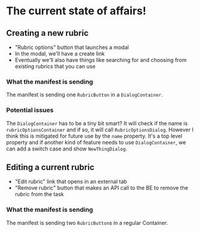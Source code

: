 # The current state of affairs!

## Creating a new rubric

- "Rubric options" button that launches a modal
- In the modal, we'll have a create link
- Eventually we'll also have things like searching for and choosing from existing rubrics that you can use

### What the manifest is sending

The manifest is sending one `RubricButton` in a `DialogContainer`.

### Potential issues

The `DialogContainer` has to be a tiny bit smart? It will check if the name is `rubricOptionsContainer` and if so, it will call `RubricOptionsDialog`.
However I think this is mitigated for future use by the `name` property. It's a top level property and if another kind of feature needs to use `DialogContainer`, we can add a switch case and show `NewThingDialog`.

## Editing a current rubric

- "Edit rubric" link that opens in an external tab
- "Remove rubric" button that makes an API call to the BE to remove the rubric from the task

### What the manifest is sending

The manifest is sending two `RubricButton`s in a regular Container.